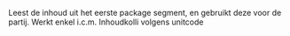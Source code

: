 Leest de inhoud uit het eerste package segment, en gebruikt deze voor de partij. Werkt enkel i.c.m. Inhoudkolli volgens unitcode